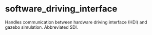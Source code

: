 software_driving_interface
==========================

Handles communication between hardware driving interface (HDI) and gazebo simulation. Abbreviated SDI.
